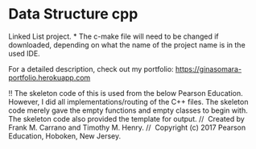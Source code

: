 # Data Structure cpp

Linked List project. * The c-make file will need to be changed if downloaded, depending on what the name of the project name is in the used IDE. 

For a detailed description, check out my portfolio: https://ginasomara-portfolio.herokuapp.com


!! The skeleton code of this is used from the below Pearson Education. However, I did all implementations/routing of the C++ files. The skeleton code merely gave the empty functions and empty classes to begin with. The skeleton code also provided the template for output.
//  Created by Frank M. Carrano and Timothy M. Henry.
//  Copyright (c) 2017 Pearson Education, Hoboken, New Jersey.

 
